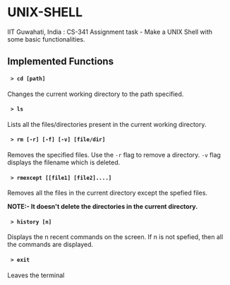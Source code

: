 # UNIX-SHELL
IIT Guwahati, India : CS-341 Assignment task - Make a UNIX Shell with some basic functionalities.

## Implemented Functions
#### ``` > cd [path]```
  Changes the current working directory to the path specified.

#### ``` > ls```
Lists all the files/directories present in the current working directory.

#### ``` > rm [-r] [-f] [-v] [file/dir]```
Removes the specified files. Use the ```-r``` flag to remove a directory.
```-v``` flag displays the filename which is deleted.

#### ``` > rmexcept [[file1] [file2]....]```
Removes all the files in the current directory except the spefied files.

**NOTE:- It doesn't delete the directories in the current directory.**

#### ``` > history [n]```
Displays the n recent commands on the screen. If n is not spefied, then all the commands are displayed.

#### ``` > exit```
Leaves the terminal

